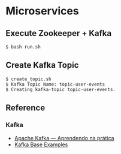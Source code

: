 # Microservices

## Execute Zookeeper + Kafka
```
$ bash run.sh
```

## Create Kafka Topic
```
$ create_topic.sh
$ Kafka Topic Name: topic-user-events
$ Creating kafka-topic topic-user-events.
```

## Reference
### Kafka
* [Apache Kafka — Aprendendo na prática][kafka_evandro]
* [Kafka Base Examples][kafka_examples]


[kafka_evandro]: https://medium.com/trainingcenter/apache-kafka-codifica%C3%A7%C3%A3o-na-pratica-9c6a4142a08f
[kafka_examples]: https://github.com/confluentinc/cp-docker-images/tree/5.3.3-post/examples